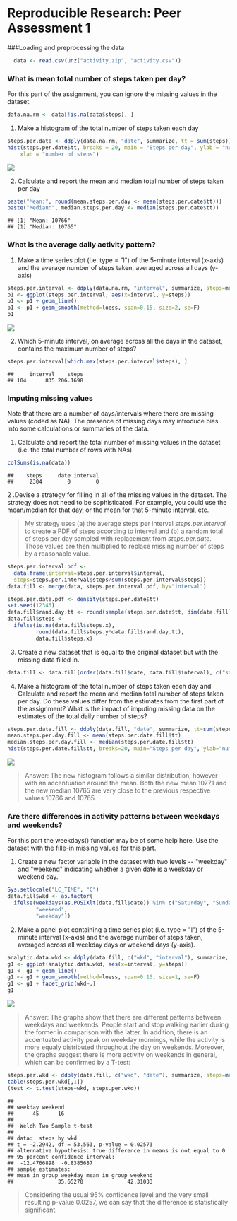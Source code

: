 # Reproducible Research: Peer Assessment 1



###Loading and preprocessing the data

```r
  data <- read.csv(unz("activity.zip", "activity.csv"))
```

### What is mean total number of steps taken per day?
For this part of the assignment, you can ignore the missing values in the dataset.

```r
data.na.rm <- data[!is.na(data$steps), ]
```

1. Make a histogram of the total number of steps taken each day

```r
steps.per.date <- ddply(data.na.rm, "date", summarize, tt = sum(steps))
hist(steps.per.date$tt, breaks = 20, main = "Steps per day", ylab = "number of days", 
    xlab = "number of steps")
```

![](PA1_template_files/figure-html/unnamed-chunk-4-1.png) 

2. Calculate and report the mean and median total number of steps taken per day

```r
paste("Mean:", round(mean.steps.per.day <- mean(steps.per.date$tt)))
paste("Median:", median.steps.per.day <- median(steps.per.date$tt))
```

```
## [1] "Mean: 10766"
## [1] "Median: 10765"
```

### What is the average daily activity pattern?
1. Make a time series plot (i.e. type = "l") of the 5-minute interval (x-axis) and the average number of steps taken, averaged across all days (y-axis)

```r
steps.per.interval <- ddply(data.na.rm, "interval", summarize, steps=mean(steps))
p1 <- ggplot(steps.per.interval, aes(x=interval, y=steps)) 
p1 <- p1 + geom_line() 
p1 <- p1 + geom_smooth(method=loess, span=0.15, size=2, se=F)
p1
```

![](PA1_template_files/figure-html/unnamed-chunk-6-1.png) 

2. Which 5-minute interval, on average across all the days in the dataset, contains the maximum number of steps?

```r
steps.per.interval[which.max(steps.per.interval$steps), ]
```

```
##     interval    steps
## 104      835 206.1698
```

### Imputing missing values
Note that there are a number of days/intervals where there are missing values (coded as NA). The presence of missing days may introduce bias into some calculations or summaries of the data.

1. Calculate and report the total number of missing values in the dataset (i.e. the total number of rows with NAs)

```r
colSums(is.na(data))
```

```
##    steps     date interval 
##     2304        0        0
```

2 .Devise a strategy for filling in all of the missing values in the dataset. The strategy does not need to be sophisticated. For example, you could use the mean/median for that day, or the mean for that 5-minute interval, etc.

> My strategy uses (a) the average steps per interval _steps.per.interval_ to create a PDF of steps according to interval and (b) a random total of steps per day sampled with replacement from _steps.per.date_. Those values are then multiplied to replace missing number of steps by a reasonable value.


```r
steps.per.interval.pdf <-
  data.frame(interval=steps.per.interval$interval, 
  steps=steps.per.interval$steps/sum(steps.per.interval$steps))
data.fill <- merge(data, steps.per.interval.pdf, by="interval")

steps.per.date.pdf <- density(steps.per.date$tt)
set.seed(12345)
data.fill$rand.day.tt <- round(sample(steps.per.date$tt, dim(data.fill)[1], replace=TRUE))
data.fill$steps <- 
  ifelse(is.na(data.fill$steps.x), 
         round(data.fill$steps.y*data.fill$rand.day.tt), 
         data.fill$steps.x)
```

3. Create a new dataset that is equal to the original dataset but with the missing data filled in.

```r
data.fill <- data.fill[order(data.fill$date, data.fill$interval), c("steps", "date", "interval")]
```

4. Make a histogram of the total number of steps taken each day and Calculate and report the mean and median total number of steps taken per day. Do these values differ from the estimates from the first part of the assignment? What is the impact of imputing missing data on the estimates of the total daily number of steps?


```r
steps.per.date.fill <- ddply(data.fill, "date", summarize, tt=sum(steps))
mean.steps.per.day.fill <- mean(steps.per.date.fill$tt)
median.steps.per.day.fill <- median(steps.per.date.fill$tt)
hist(steps.per.date.fill$tt, breaks=20, main="Steps per day", ylab="number of days", xlab="number of steps")
```

![](PA1_template_files/figure-html/unnamed-chunk-11-1.png) 

> Answer: The new histogram follows a similar distribution, however with an accentuation around the mean. Both the new mean 10771 and the new median 10765 are very close to the previous respective values 10766 and 10765.

### Are there differences in activity patterns between weekdays and weekends?
For this part the weekdays() function may be of some help here. Use the dataset with the fille-in missing values for this part.  

1. Create a new factor variable in the dataset with two levels -- "weekday" and "weekend" indicating whether a given date is a weekday or weekend day.


```r
Sys.setlocale("LC_TIME", "C")
data.fill$wkd <- as.factor(
  ifelse(weekdays(as.POSIXlt(data.fill$date)) %in% c("Saturday", "Sunday"), 
         "weekend", 
         "weekday"))
```

2. Make a panel plot containing a time series plot (i.e. type = "l") of the 5-minute interval (x-axis) and the average number of steps taken, averaged across all weekday days or weekend days (y-axis). 


```r
analytic.data.wkd <- ddply(data.fill, c("wkd", "interval"), summarize, steps=mean(steps))
g1 <- ggplot(analytic.data.wkd, aes(x=interval, y=steps)) 
g1 <- g1 + geom_line() 
g1 <- g1 + geom_smooth(method=loess, span=0.15, size=1, se=F) 
g1 <- g1 + facet_grid(wkd~.)
g1
```

![](PA1_template_files/figure-html/unnamed-chunk-13-1.png) 

> Answer: The graphs show that there are different patterns between weekdays and weekends. People start and stop walking earlier during the former in comparison with the latter. In addition, there is an accentuated activity peak on weekday mornings, while the activity is more equaly distributed throughout the day on weekends. Moreover, the graphs suggest there is more activity on weekends in general, which can be confirmed by a T-test:

```r
steps.per.wkd <- ddply(data.fill, c("wkd", "date"), summarize, steps=mean(steps))
table(steps.per.wkd[,1])
(test <- t.test(steps~wkd, steps.per.wkd))
```

```
## 
## weekday weekend 
##      45      16 
## 
## 	Welch Two Sample t-test
## 
## data:  steps by wkd
## t = -2.2942, df = 53.563, p-value = 0.02573
## alternative hypothesis: true difference in means is not equal to 0
## 95 percent confidence interval:
##  -12.4766898  -0.8385687
## sample estimates:
## mean in group weekday mean in group weekend 
##              35.65270              42.31033
```
> Considering the usual 95% confidence level and the very small resulting p-value 0.0257, we can say that the difference is statistically significant.
